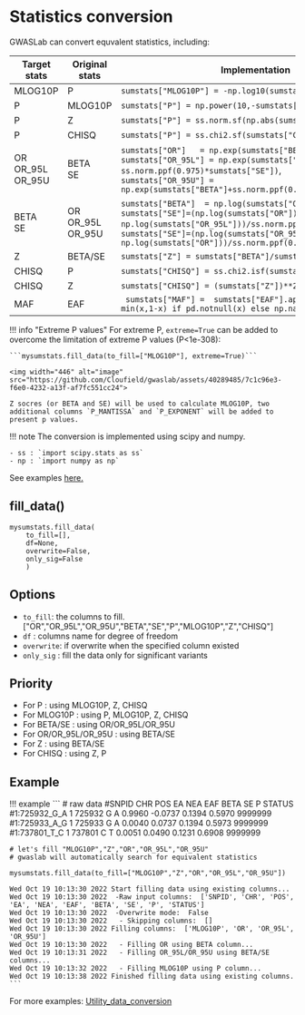 # Statistics conversion

GWASLab can convert equvalent statistics, including:

|Target stats|Original stats|Implementation|
|-|-|-|
|MLOG10P|P|`sumstats["MLOG10P"] = -np.log10(sumstats["P"])` |
|P|MLOG10P|`sumstats["P"] = np.power(10,-sumstats["MLOG10P"])`|
|P|Z|`sumstats["P"] = ss.norm.sf(np.abs(sumstats["Z"])) * 2`|
|P|CHISQ|`sumstats["P"] = ss.chi2.sf(sumstats["CHISQ"], 1)`|
|OR<br />OR_95L<br />OR_95U|BETA<br />SE|`sumstats["OR"]   = np.exp(sumstats["BETA"])`, <br /> `sumstats["OR_95L"] = np.exp(sumstats["BETA"]-ss.norm.ppf(0.975)*sumstats["SE"])`, <br /> `sumstats["OR_95U"] = np.exp(sumstats["BETA"]+ss.norm.ppf(0.975)*sumstats["SE"])`|
| BETA <br /> SE|OR <br />OR_95L<br />OR_95U|`sumstats["BETA"]  = np.log(sumstats["OR"])  `, <br /> `sumstats["SE"]=(np.log(sumstats["OR"]) - np.log(sumstats["OR_95L"]))/ss.norm.ppf(0.975)`, <br /> `sumstats["SE"]=(np.log(sumstats["OR_95U"]) - np.log(sumstats["OR"]))/ss.norm.ppf(0.975)`|
|Z|BETA/SE|`sumstats["Z"] = sumstats["BETA"]/sumstats["SE"]`|
|CHISQ|P|`sumstats["CHISQ"] = ss.chi2.isf(sumstats["P"], 1)`|
|CHISQ|Z|`sumstats["CHISQ"] = (sumstats["Z"])**2`|
|MAF|EAF|` sumstats["MAF"] =  sumstats["EAF"].apply(lambda x: min(x,1-x) if pd.notnull(x) else np.nan)`|


!!! info "Extreme P values"
    For extreme P, `extreme=True` can be added to overcome the limitation of extreme P values (P<1e-308):
    
    ```mysumstats.fill_data(to_fill=["MLOG10P"], extreme=True)```
    
    <img width="446" alt="image" src="https://github.com/Cloufield/gwaslab/assets/40289485/7c1c96e3-f6e0-4232-a13f-af7fc551cc24">

    Z socres (or BETA and SE) will be used to calculate MLOG10P, two additional columns `P_MANTISSA` and `P_EXPONENT` will be added to present p values. 
    

!!! note
    The conversion is implemented using scipy and numpy.
    
    - ss : `import scipy.stats as ss`
    - np : `import numpy as np`

See examples [here.](https://cloufield.github.io/gwaslab/utility_data_conversion/)

## fill_data()

```
mysumstats.fill_data( 
    to_fill=[],
    df=None,
    overwrite=False,
    only_sig=False
    )
```

## Options

- `to_fill`: the columns to fill. ["OR","OR_95L","OR_95U","BETA","SE","P","MLOG10P","Z","CHISQ"]
- `df` : columns name for degree of freedom
- `overwrite`: if overwrite when the specified column existed
- `only_sig` : fill the data only for significant variants

## Priority

- For P : using MLOG10P, Z, CHISQ 
- For MLOG10P : using P, MLOG10P, Z, CHISQ 
- For BETA/SE : using OR/OR_95L/OR_95U
- For OR/OR_95L/OR_95U : using BETA/SE
- For Z : using BETA/SE
- For CHISQ : using  Z, P

## Example

!!! example
    ```
    # raw data
    #SNPID	CHR	POS	EA	NEA	EAF	BETA	SE	P	STATUS
    #1:725932_G_A	1	725932	G	A	0.9960	-0.0737	0.1394	0.5970	9999999
    #1:725933_A_G	1	725933	G	A	0.0040	0.0737	0.1394	0.5973	9999999
    #1:737801_T_C	1	737801	C	T	0.0051	0.0490	0.1231	0.6908	9999999
    
    # let's fill "MLOG10P","Z","OR","OR_95L","OR_95U"
    # gwaslab will automatically search for equivalent statistics
    
    mysumstats.fill_data(to_fill=["MLOG10P","Z","OR","OR_95L","OR_95U"])
    
    Wed Oct 19 10:13:30 2022 Start filling data using existing columns...
    Wed Oct 19 10:13:30 2022  -Raw input columns:  ['SNPID', 'CHR', 'POS', 'EA', 'NEA', 'EAF', 'BETA', 'SE', 'P', 'STATUS']
    Wed Oct 19 10:13:30 2022  -Overwrite mode:  False
    Wed Oct 19 10:13:30 2022   - Skipping columns:  []
    Wed Oct 19 10:13:30 2022 Filling columns:  ['MLOG10P', 'OR', 'OR_95L', 'OR_95U']
    Wed Oct 19 10:13:30 2022   - Filling OR using BETA column...
    Wed Oct 19 10:13:31 2022   - Filling OR_95L/OR_95U using BETA/SE columns...
    Wed Oct 19 10:13:32 2022   - Filling MLOG10P using P column...
    Wed Oct 19 10:13:38 2022 Finished filling data using existing columns.
    ```

For more examples:
[Utility_data_conversion](https://github.com/Cloufield/gwaslab/blob/main/examples/Utility_data_conversion.ipynb)
